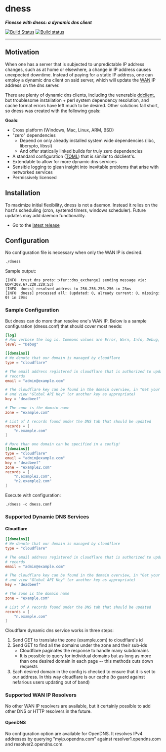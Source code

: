 # dness

***Finesse with dness: a dynamic dns client***

[![Build Status](https://travis-ci.org/nickbabcock/dness.svg?branch=master)](https://travis-ci.org/nickbabcock/dness) [![Build status](https://ci.appveyor.com/api/projects/status/dic59x43w2g19536?svg=true)](https://ci.appveyor.com/project/nickbabcock/dness)

---

## Motivation

When one has a server that is subjected to unpredictable IP address changes, such as at home or elsewhere, a change in IP address causes unexpected downtime. Instead of paying for a static IP address, one can employ a dynamic dns client on said server, which will update the [WAN](https://en.wikipedia.org/wiki/Wide_area_network) IP address on the dns server.

There are plenty of dynamic dns clients, including the venerable [ddclient](https://github.com/ddclient/ddclient), but troublesome installation + perl system dependency resolution, and cache format errors have left much to be desired. Other solutions fall short, so dness was created with the following goals:

**Goals**:

- Cross platform (Windows, Mac, Linux, ARM, BSD)
- "zero" dependencies
  - Depend on only already installed system wide dependencies (libc, libcrypto, libssl)
  - And offer statically linked builds for truly zero dependencies
- A standard configuration ([TOML](https://github.com/toml-lang/toml)) that is similar to ddclient's.
- Extendable to allow for more dynamic dns services
- Sensible logging to glean insight into inevitable problems that arise with networked services
- Permissively licensed

## Installation

To maximize initial flexibility, dness is not a daemon. Instead it relies on the host's scheduling (cron, systemd timers, windows scheduler). Future updates may add daemon functionality.

- Go to the [latest release](https://github.com/nickbabcock/dness/releases/latest)

## Configuration

No configuration file is necessary when only the WAN IP is desired.

```bash
./dness
```

Sample output:

```
[INFO  trust_dns_proto::xfer::dns_exchange] sending message via: UDP(208.67.220.220:53)
[INFO  dness] resolved address to 256.256.256.256 in 23ms
[INFO  dness] processed all: (updated: 0, already current: 0, missing: 0) in 29ms
```

### Sample Configuration

But dness can do more than resolve one's WAN IP. Below is a sample configuration (dness.conf) that should cover most needs:

```toml
[log]
# How verbose the log is. Commons values are Error, Warn, Info, Debug, Trace
level = "Debug"

[[domains]]
# We denote that our domain is managed by cloudflare
type = "cloudflare"

# The email address registered in cloudflare that is authorized to update dns
# records
email = "admin@example.com"

# The cloudflare key can be found in the domain overview, in "Get your API key"
# and view "Global API Key" (or another key as appropriate)
key = "deadbeef"

# The zone is the domain name
zone = "example.com"

# List of A records found under the DNS tab that should be updated
records = [
    "n.example.com"
]

# More than one domain can be specified in a config!
[[domains]]
type = "cloudflare"
email = "admin@example.com"
key = "deadbeef"
zone = "example2.com"
records = [
    "n.example2.com",
    "n2.example2.com"
]
```

Execute with configuration:

```
./dness -c dness.conf
```

### Supported Dynamic DNS Services

#### Cloudflare

```toml
[[domains]]
# We denote that our domain is managed by cloudflare
type = "cloudflare"

# The email address registered in cloudflare that is authorized to update dns
# records
email = "admin@example.com"

# The cloudflare key can be found in the domain overview, in "Get your API key"
# and view "Global API Key" (or another key as appropriate)
key = "deadbeef"

# The zone is the domain name
zone = "example.com"

# List of A records found under the DNS tab that should be updated
records = [
    "n.example.com"
]
```

Cloudflare dynamic dns service works in three steps:

1. Send GET to translate the zone (example.com) to cloudflare's id
2. Send GET to find all the domains under the zone and their sub-ids
   - Cloudflare paginates the response to handle many subdomains
   - It is possible to query for individual domains but as long as more
     than one desired domain in each page -- this methods cuts down requests
3. Each desired domain in the config is checked to ensure that it is set to our address. In
   this way cloudflare is our cache (to guard against nefarious users updating out of band)

### Supported WAN IP Resolvers

No other WAN IP resolvers are available, but it certainly possible to add other DNS or HTTP resolvers in the future.

#### OpenDNS

No configuration option are available for OpenDNS. It resolves IPv4 addresses by querying "myip.opendns.com" against resolver1.opendns.com and resolver2.opendns.com.
